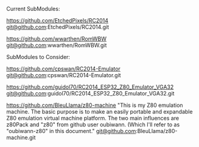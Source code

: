 Current SubModules:

https://github.com/EtchedPixels/RC2014
git@github.com:EtchedPixels/RC2014.git

https://github.com/wwarthen/RomWBW
git@github.com:wwarthen/RomWBW.git

SubModules to Consider:

https://github.com/cpswan/RC2014-Emulator
git@github.com:cpswan/RC2014-Emulator.git

https://github.com/guidol70/RC2014_ESP32_Z80_Emulator_VGA32
git@github.com:guidol70/RC2014_ESP32_Z80_Emulator_VGA32.git

https://github.com/BleuLlama/z80-machine
"This is my Z80 emulation machine. The basic purpose is to make an easily portable and expandable Z80 emulation virtual machine platform. The two main influences are z80Pack and "z80" from github user oubiwann. (Which I'll refer to as "oubiwann-z80" in this document."
git@github.com:BleuLlama/z80-machine.git
